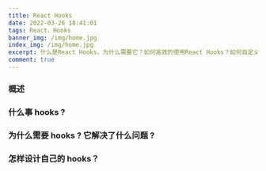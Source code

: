```yaml
---
title: React Hooks
date: 2022-03-26 18:41:01
tags: React，Hooks
banner_img: /img/home.jpg
index_img: /img/home.jpg
excerpt: 什么是React Hooks，为什么需要它？如何高效的使用React Hooks？如何自定义 Hooks ？
comment: true
---
```


### 概述

### 什么事 hooks ?

### 为什么需要 hooks ? 它解决了什么问题 ?

### 怎样设计自己的 hooks？

